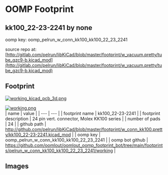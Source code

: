 # OOMP Footprint  
## kk100_22-23-2241  by none  
  
oomp key: oomp_pelrun_w_conn_kk100_kk100_22_23_2241  
  
source repo at: [http://gitlab.com/pelrun/libKiCad/blob/master/footprint/w_vacuum.pretty/tube_gzc9-b.kicad_mod](http://gitlab.com/pelrun/libKiCad/blob/master/footprint/w_vacuum.pretty/tube_gzc9-b.kicad_mod)  
## Footprint  
  
[![working_kicad_pcb_3d.png](working_kicad_pcb_3d_600.png)](working_kicad_pcb_3d.png)  
  
[![working.png](working_600.png)](working.png)  
| name | value | 
| --- | --- | 
| footprint name | kk100_22-23-2241 | 
| footprint description | 24 pin vert. connector, Molex KK100 series | 
| number of pads | 24 | 
| github path | http://github.com/pelrun/libKiCad/blob/master/footprint/w_conn_kk100.pretty/kk100_22-23-2241.kicad_mod | 
| oomp key | oomp_pelrun_w_conn_kk100_kk100_22_23_2241 | 
| oomp bot github | https://github.com/oomlout/oomlout_oomp_footprint_bot/tree/main/footprints/pelrun_w_conn_kk100_kk100_22_23_2241/working | 
## Images  

